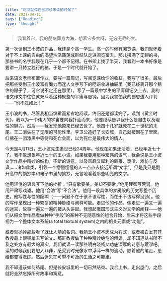 ```yaml
---
title: "时间就停在他将读未读的时候了"
date: 2021-04-11
tags: ["Reading"]
type: 'thought'
---
```


> 我看着它，我的朋友葬身大海，想着它多大呀，无穷无尽的大。

第一次读到王小波的作品，我还是个高一学生。高一的时候有阅览课，我们就怀着对于不上课的自由的渴望浩浩荡荡成群结队走进阅览室去。那儿摆满了无聊的书，那些书的名字我现在几乎一个都不记得。在书架上找了半天，我看到一本书好像是要讲一只特立独行的猪。于是一个时代就开始了。

后来语文老师布置作业，要写一篇周记，写阅览课给你的收获。我写了很多，最后把那些受到王小波富有魔力而迷人文字写下的呓语收进抽屉里（我已经离开那个租住的房子了，可它说不定还在那里），写了一篇最中学生的平庸周记交上去。我的语文作文中往往就充斥着这种规整的平庸与愚钝。因为我害怕我的创想遭人评判——“也不过如此！”  

王小波的书，尽管我相当慎重而紧省地阅读，终归还是都读完了。读到《黄金时代》，我以为一个伟大的宇宙要向我扑面而来，他要继续告以我什么是自由以及理性的魅力，然后——我发现他原来已经去世了。他四十几岁就死在二十世纪的末尾。王二消失在了无限的可能性里。李卫公造好了长安城，自己就被困在了里面。红拂在一团漆黑中等待和死亡会面，以为死亡是最伟大的情人。

今天是4月11日，王小波先生逝世已经24周年。他现在如果还活着，已经年近七十了。我不敢想象年近七十的王小波。如果我要用那种宏伟的语气，我会说是王小波文学作品中精妙的结构，不断的诗意，以及风趣又犀利的颠覆、亵渎、戏仿与反讽……诸如此类，引领一个懵懵懂懂的人一点点去接近所谓“文学”。但是我只是翻开高中的摘抄本和电子书里的摘抄，无言地看着那些明亮的文字。

他用轻佻的语言写下他的挫折：“只有歌要美，美却不要歌。”他用理智写荒诞。他用严肃写戏谑。他用“合法”写“不合法”。他用一段具体的梦魇般的历史写整个历史。他写性与性的隐喻（——问题不在于该不该写性，而在于不该写得没劲）。他的写作呈现出一种繁复的精神脉络与阐释可能。走进他的作品，像走进一遍又一遍的迷宫，故事一遍又一遍的被从头讲起。我想起俄国形式主义对文学的阐释——他们从把文学作品看做种种“手段”的某种不无随意性的组合开始，后来才将这些手段视为一个整体文本系统(a total textual system)之内的相关元素或“功能”。

或者就抛掉那些看了就让人烦的名词。我猜王小波不愿成为程式，或者被白发苍苍教授戴上眼镜拿去写论文。那群教授做了种种精妙绝伦的解读，却不知道从书所不及之处方有最大的真实。我们就读一读那些明白晓畅又功底深厚的诗意与荒谬吧。读的时候我们要想入非非，感受到时光像水中浮萍一样的流动。顺着他的笔走，思维都变得洗练。然后迷失在可望不可及的生活之可能里。

我不知道该如何结尾。但是长安城里的一切已然结束。我合上书，走出屋门，之后就将全然忘掉所有故事和寓意。